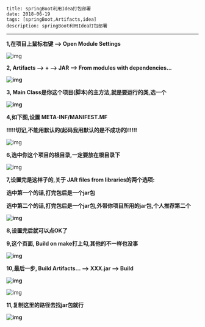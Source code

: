     title: springBoot利用Idea打包部署
    date: 2018-06-19
    tags: [springBoot,Artifacts,idea]
    description: springBoot利用Idea打包部署
---

**1,在项目上鼠标右键 --> Open Module Settings**


![img](/springBoot利用Idea打包部署/998529-20160929164617969-1066189780.png)

**2, Artifacts --> + --> JAR --> From modules with dependencies...**

**![img](/springBoot利用Idea打包部署/998529-20160929165026906-589079232.png)**

**3, Main Class是你这个项目(脚本)的主方法,就是要运行的类,选一个**

**![img](/springBoot利用Idea打包部署/998529-20160929165136203-124464870.png)**

**4,如下图,设置 META-INF/MANIFEST.MF**

**!!!!!切记,不能用默认的(起码我用默认的是不成功的)!!!!!**

![img](/springBoot利用Idea打包部署/998529-20160929165409344-54984498.png)

**6,选中你这个项目的根目录,一定要放在根目录下**

![img](/springBoot利用Idea打包部署/998529-20160929165602922-1728699131.png)

**7,设置完是这样子的,关于 JAR files from libraries的两个选项:**

**选中第一个的话,打完包后是一个jar包**

**选中第二个的话,打完包后是一个jar包,外带你项目所用的jar包,个人推荐第二个**

**![img](/springBoot利用Idea打包部署/998529-20160929165729844-141512479.png)**

**8,设置完后就可以点OK了**

**9,这个页面, Build on make打上勾,其他的不一样也没事**

**![img](/springBoot利用Idea打包部署/998529-20160929170231656-2012788781.png)**

**10,最后一步, Build Artifacts... --> XXX.jar --> Build**

**![img](/springBoot利用Idea打包部署/998529-20160929170405078-2125381157.png)**

![img](/springBoot利用Idea打包部署/998529-20160929170504891-1525363776.png)

**11,复制这里的路径去找jar包就行**

**![img](/springBoot利用Idea打包部署/998529-20160929170637047-1227588275.png)**

 